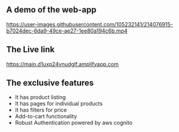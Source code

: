 ## A demo of the web-app




https://user-images.githubusercontent.com/105232141/214076915-b7024dec-6da9-49ce-ae27-1ee80a194c6b.mp4



## The Live link 
https://main.d1uxp24vnudglf.amplifyapp.com
## The exclusive features
- It has product listing
- It has pages for individual products
- It has filters for price
- Add-to-cart functionality
- Robust Authentication powered by aws cognito

